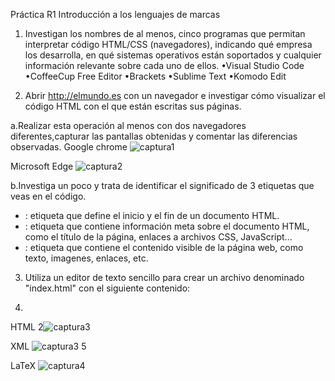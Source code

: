 Práctica R1 
Introducción a los lenguajes de marcas
1.	Investigan los nombres de al menos, cinco programas que permitan interpretar código HTML/CSS (navegadores), indicando qué empresa los desarrolla, en qué sistemas operativos están soportados y cualquier información relevante sobre cada uno de ellos.
•Visual Studio Code
•CoffeeCup Free Editor
•Brackets
•Sublime Text
•Komodo Edit

2. Abrir http://elmundo.es con un navegador e investigar cómo visualizar el código HTML con el que están escritas sus páginas.

a.Realizar esta operación al menos con dos navegadores diferentes,capturar las pantallas obtenidas y comentar las diferencias observadas.
Google chrome
![captura1](https://github.com/DW1A/jorgedominguez/assets/145561025/f278b1a5-dcb1-4cdb-9367-46f74e65b199)

Microsoft Edge
![captura2](https://github.com/DW1A/jorgedominguez/assets/145561025/f93ad577-1e99-43bb-aded-b08b94d5c3ac)

b.Investiga un poco y trata de identificar el significado de 3 etiquetas que veas en el código.
- <html>: etiqueta que define el inicio y el fin de un documento HTML.
- <head>: etiqueta que contiene información meta sobre el documento HTML, como el título de la página, enlaces a archivos CSS, JavaScript...
- <cuerpo>: etiqueta que contiene el contenido visible de la página web, como texto, imagenes, enlaces, etc.

3. Utiliza un editor de texto sencillo para crear un archivo denominado "index.html" con el siguiente contenido:

4.	 

HTML 
2![captura3](https://github.com/DW1A/jorgedominguez/assets/145561025/b8fc2159-cf2d-45dd-8a4b-065ed9226797)


XML
![captura3 5](https://github.com/DW1A/jorgedominguez/assets/145561025/666098ff-5c19-42ac-a171-36753ef74481)


LaTeX
![captura4](https://github.com/DW1A/jorgedominguez/assets/145561025/f5cc09e4-1b2a-4ebc-8c5f-c76b8702ad0b)
